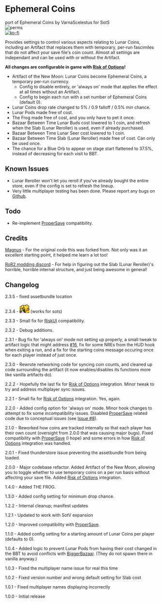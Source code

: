 # Ephemeral Coins
port of Ephemeral Coins by VarnaScelestus for SotS  
![perms](https://raw.githubusercontent.com/prodzpod/EphemeralCoins/refs/heads/main/permission.png)  
[![ko-fi](https://ko-fi.com/img/githubbutton_sm.svg)](https://ko-fi.com/prodzpod) 


Provides settings to control various aspects relating to Lunar Coins, including an Artifact that replaces them with temporary, per-run fascimiles that do not affect your save file's coin count. Almost all settings are independant and can be used with or without the Artifact.

**All changes are configurable in game with [Risk of Options](https://thunderstore.io/package/Rune580/Risk_Of_Options/)!**

- Artifact of the New Moon: Lunar Coins become Ephemeral Coins, a temporary per-run currency.
	- Config to disable entirely, or 'always on' mode that applies the effect at all times without an Artifact.
	- Config to begin each run with a set number of Ephemeral Coins (default 0).
- Lunar Coins drop rate changed to 5% / 0.9 falloff / 0.5% min chance.
- Lunar Pods made free of cost.
- The Frog made free of cost, and you only have to pet it once.
- Bazaar Between Time Lunar Buds cost lowered to 1 coin, and refresh when the Slab (Lunar Reroller) is used, even if already purchased.
- Bazaar Between Time Lunar Seer cost lowered to 1 coin.
- Bazaar Between Time Slab (Lunar Reroller) made free of cost. Can only be used once.
- The chance for a Blue Orb to appear on stage start flattened to 37.5%, instead of decreasing for each visit to BBT.

## Known Issues

- Lunar Reroller won't let you reroll if you've already bought the entire store, even if the config is set to refresh the lineup.
- Very little multiplayer testing has been done. Please report any bugs on [Github](https://github.com/VarnaScelestus/RoR2).

## Todo

- Re-implement [ProperSave](https://thunderstore.io/package/KingEnderBrine/ProperSave/) compatibility.

## Credits

[Magnus](https://github.com/MagnusMagnuson/RoR2Mods) - For the original code this was forked from. Not only was it an excellent starting point, it helped me learn a lot too!

[RoR2 modding discord](https://discord.gg/5MbXZvd) - For help in figuring out the Slab (Lunar Reroller)'s horrible, horrible internal structure, and just being awesome in general!

## Changelog

2.3.5 - fixed assetbundle location

2.3.4 - ![:p_hi:](https://raw.githubusercontent.com/prodzpod/StageAesthetic/refs/heads/main/p_hi.png) (works for sots)

2.3.3 - Small fix for [RiskUI](https://thunderstore.io/package/Bubbet/RiskUI/) compatibility.

2.3.2 - Debug additions.

2.3.1 - Bug fix for 'always on' mode not setting up properly, a small tweak to artifact logic that might address [#16](https://github.com/VarnaScelestus/RoR2/issues/16), fix for some NREs from the HUD hook when exiting a run, and a fix for the starting coins message occuring once for each player instead of just once.

2.3.0 - Rewrote networking code for syncing coin counts, and cleaned up code surrounding the artifact (it now enables/disables its functions more like vanilla artifacts do).

2.2.2 - Hopefully the last fix for [Risk of Options](https://thunderstore.io/package/Rune580/Risk_Of_Options/) integration. Minor tweak to try and address multiplayer sync issues.

2.2.1 - Small fix for [Risk of Options](https://thunderstore.io/package/Rune580/Risk_Of_Options/) integration. Yes, again.

2.2.0 - Added config option for 'always on' mode. Minor hook changes to attempt to fix some incompatibility issues. Disabled [ProperSave](https://thunderstore.io/package/KingEnderBrine/ProperSave/) related code due to conceptual issues (see [Issue #8](https://github.com/VarnaScelestus/RoR2/issues/8)).

2.1.0 - Reworked how coins are tracked internally so that each player has their own count (oversight from 2.0.0 that was causing major bugs). Fixed compatibility with [ProperSave](https://thunderstore.io/package/KingEnderBrine/ProperSave/) (I hope) and some errors in how [Risk of Options](https://thunderstore.io/package/Rune580/Risk_Of_Options/) integration was handled.

2.0.1 - Fixed thunderstore issue preventing the assetbundle from being loaded.

2.0.0 - Major codebase refactor. Added Artifact of the New Moon, allowing you to toggle whether to use temporary coins on a per run basis without affecting your save file. Added [Risk of Options](https://thunderstore.io/package/Rune580/Risk_Of_Options/) integration.

1.4.0 - Added THE FROG.

1.3.0 - Added config setting for minimum drop chance.

1.2.2 - Internal cleanup; manifest updates

1.2.1 - Updated to work with SotV expansion

1.2.0 - Improved compatibility with [ProperSave](https://thunderstore.io/package/KingEnderBrine/ProperSave/).

1.1.0 - Added config setting for a starting amount of Lunar Coins per player (defaults to 0).

1.0.4 - Added logic to prevent Lunar Pods from having their cost changed in the BBT to avoid conflicts with [BiggerBazaar](https://thunderstore.io/package/MagnusMagnuson/BiggerBazaar/). (They do not spawn there in vanilla anyway.)

1.0.3 - Fixed the multiplayer name issue for real this time

1.0.2 - Fixed version number and wrong default setting for Slab cost

1.0.1 - Fixed multiplayer names displaying incorrectly

1.0.0 - Initial release